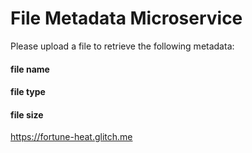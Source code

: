 # File Metadata Microservice

Please upload a file to retrieve the following metadata:

####  file name
####  file type
####  file size

https://fortune-heat.glitch.me